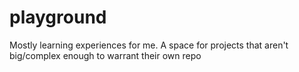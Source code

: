 # playground
Mostly learning experiences for me. A space for projects that aren't big/complex enough to warrant their own repo
